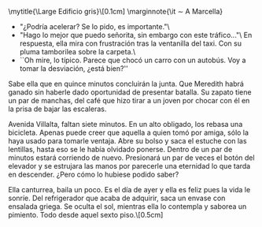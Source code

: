 \mytitle{\Large Edificio gris}\\[0.1cm]
\marginnote{\it $\sim$ A Marcella}

- "¿Podría acelerar? Se lo pido, es importante."\\
- "Hago lo mejor que puedo señorita, sin embargo con este tráfico..."\\
En respuesta, ella mira con frustración tras la ventanilla del taxi. Con su pluma tamborilea sobre la carpeta.\\
- ``Oh mire, lo típico. Parece que chocó un carro con un autobús. Voy a tomar la desviación, ¿está bien?''

Sabe ella que en quince minutos concluirán la junta. Que Meredith habrá ganado sin haberle dado oportunidad de presentar batalla. Su zapato tiene un par de manchas, del café que hizo tirar a un joven por chocar con él en la prisa de bajar las escaleras. 

Avenida Villalta, faltan siete minutos. En un alto obligado, los rebasa una bicicleta. Apenas puede creer que aquella a quien tomó por amiga, sólo la haya usado para tomarle ventaja. Abre su bolso y saca el estuche con las lentillas, hasta eso se le había olvidado ponerse. Dentro de un par de minutos estará corriendo de nuevo. Presionará un par de veces el botón del elevador y se estrujara las manos por parecerle una eternidad lo que tarda en descender. ¿Pero cómo lo hubiese podido saber?

Ella canturrea, baila un poco. Es el día de ayer y ella es feliz pues la vida le sonríe. Del refrigerador que acaba de adquirir, saca un envase con ensalada griega. Se oculta el sol, mientras ella lo contempla y saborea un pimiento. Todo desde aquel sexto piso.\\[0.5cm]
